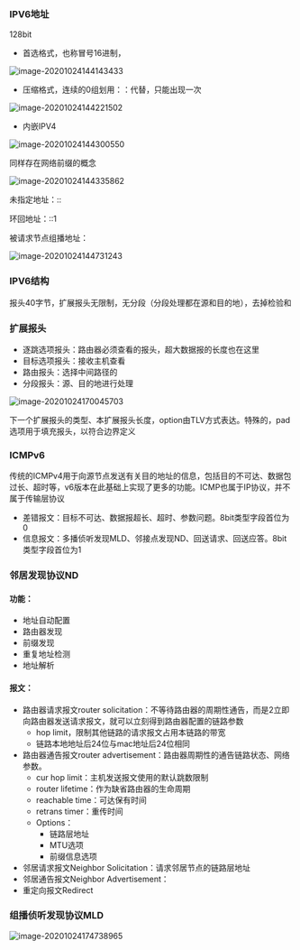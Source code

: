 ### IPV6地址

128bit

- 首选格式，也称冒号16进制，

![image-20201024144143433](https://imagebag.oss-cn-chengdu.aliyuncs.com/img/image-20201024144143974.png)

- 压缩格式，连续的0组划用：：代替，只能出现一次

![image-20201024144221502](https://imagebag.oss-cn-chengdu.aliyuncs.com/img/image-20201024144221502.png)

- 内嵌IPV4

![image-20201024144300550](https://imagebag.oss-cn-chengdu.aliyuncs.com/img/image-20201024144300550.png)

同样存在网络前缀的概念

![image-20201024144335862](https://imagebag.oss-cn-chengdu.aliyuncs.com/img/image-20201024144335862.png)

未指定地址：::

环回地址：::1

被请求节点组播地址：

![image-20201024144731243](https://imagebag.oss-cn-chengdu.aliyuncs.com/img/image-20201024144731243.png)

### IPV6结构

报头40字节，扩展报头无限制，无分段（分段处理都在源和目的地），去掉检验和

### 扩展报头

- 逐跳选项报头：路由器必须查看的报头，超大数据报的长度也在这里
- 目标选项报头：接收主机查看
- 路由报头：选择中间路径的
- 分段报头：源、目的地进行处理

![image-20201024170045703](https://imagebag.oss-cn-chengdu.aliyuncs.com/img/image-20201024170045703.png)

下一个扩展报头的类型、本扩展报头长度，option由TLV方式表达。特殊的，pad选项用于填充报头，以符合边界定义

### ICMPv6

传统的ICMPv4用于向源节点发送有关目的地址的信息，包括目的不可达、数据包过长、超时等，v6版本在此基础上实现了更多的功能。ICMP也属于IP协议，并不属于传输层协议

- 差错报文：目标不可达、数据报超长、超时、参数问题。8bit类型字段首位为0
- 信息报文：多播侦听发现MLD、邻接点发现ND、回送请求、回送应答。8bit类型字段首位为1

### 邻居发现协议ND

#### 功能：

- 地址自动配置
- 路由器发现
- 前缀发现
- 重复地址检测
- 地址解析

#### 报文：

- 路由器请求报文router solicitation：不等待路由器的周期性通告，而是2立即向路由器发送请求报文，就可以立刻得到路由器配置的链路参数
  - hop limit，限制其他链路的请求报文占用本链路的带宽
  - 链路本地地址后24位与mac地址后24位相同
- 路由器通告报文router advertisement：路由器周期性的通告链路状态、网络参数。
  -  cur hop limit：主机发送报文使用的默认跳数限制
  - router lifetime：作为缺省路由器的生命周期
  - reachable time：可达保有时间
  - retrans timer：重传时间
  - Options：
    - 链路层地址
    - MTU选项
    - 前缀信息选项
- 邻居请求报文Neighbor Solicitation：请求邻居节点的链路层地址
- 邻居通告报文Neighbor Advertisement：
- 重定向报文Redirect

### 组播侦听发现协议MLD

![image-20201024174738965](https://imagebag.oss-cn-chengdu.aliyuncs.com/img/image-20201024174738965.png)